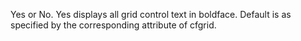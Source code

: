 Yes or No. Yes displays all grid control text in boldface. Default is as specified by the
		corresponding attribute of cfgrid.
